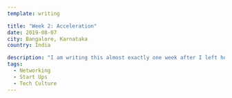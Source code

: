 ```yaml
---
template: writing

title: "Week 2: Acceleration"
date: 2019-08-07
city: Bangalore, Karnataka
country: India

description: "I am writing this almost exactly one week after I left home, and I feel like I've lived a miniature lifetime. From Birmingham to New York, to the Kuwait Airport, and finally to Bangalore, I honestly am having a hard time conveying the quantity, range, and complexity of the first week of this journey."
tags:
  - Networking
  - Start Ups
  - Tech Culture
---
```


